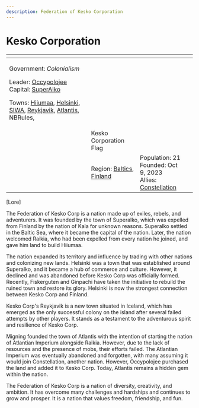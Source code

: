 ```yaml
---
description: Federation of Kesko Corporation
---
```


# Kesko Corporation

<table data-view="cards"><thead><tr><th></th><th></th><th></th><th data-hidden data-card-cover data-type="files"></th></tr></thead><tbody><tr><td><p>Government: <em>Colonialism</em></p><p>Leader: <a href="../../../players/occypolojee.md">Occypolojee</a><br>Capital: <a href="../../../towns/baltics-region/superalko/">SuperAlko</a></p><p>Towns: <a href="../../../towns/baltics-region/hiiumaa.md">Hiiumaa</a>, <a href="../../../towns/finland-region/helsinki.md">Helsinki</a>, <a href="../../../towns/other-regions/siwa.md">SIWA</a>, <a href="../../../towns/other-regions/reykjavik.md">Reykjavik</a>, <a href="../../../towns/other-regions/atlantis.md">Atlantis</a>, NBRules,</p></td><td></td><td></td><td></td></tr><tr><td><img src="../../../../../.gitbook/assets/armoria_2023-10-10-18-17-20 (4).png" alt="" data-size="original"></td><td>Kesko Corporation Flag</td><td></td><td></td></tr><tr><td></td><td>Region: <a href="../../../towns/baltics-region/">Baltics</a>, <a href="../../../towns/finland-region/">Finland</a></td><td>Population: 21<br>Founded: Oct 9, 2023<br>Allies: <a href="../constellation.md">Constellation</a></td><td></td></tr></tbody></table>

\[​Lore]

The Federation of Kesko Corp is a nation made up of exiles, rebels, and adventurers. It was founded by the town of Superalko, which was expelled from Finland by the nation of Kala for unknown reasons. Superalko settled in the Baltic Sea, where it became the capital of the nation. Later, the nation welcomed Raikia, who had been expelled from every nation he joined, and gave him land to build Hiiumaa.

The nation expanded its territory and influence by trading with other nations and colonizing new lands. Helsinki was a town that was established around Superalko, and it became a hub of commerce and culture. However, it declined and was abandoned before Kesko Corp was officially formed. Recently, Fiskerguten and Ginpachi have taken the initiative to rebuild the ruined town and restore its glory. Helsinki is now the strongest connection between Kesko Corp and Finland.

Kesko Corp's Reykjavik is a new town situated in Iceland, which has emerged as the only successful colony on the island after several failed attempts by other players. It stands as a testament to the adventurous spirit and resilience of Kesko Corp.

Migning founded the town of Atlantis with the intention of starting the nation of Atlantian Imperium alongside Raikia. However, due to the lack of resources and the presence of mobs, their efforts failed. The Atlantian Imperium was eventually abandoned and forgotten, with many assuming it would join Constellation, another nation. However, Occypolojee purchased the land and added it to Kesko Corp. Today, Atlantis remains a hidden gem within the nation.

The Federation of Kesko Corp is a nation of diversity, creativity, and ambition. It has overcome many challenges and hardships and continues to grow and prosper. It is a nation that values freedom, friendship, and fun.
